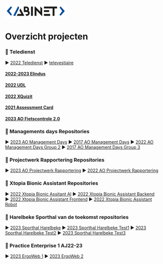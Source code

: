 <img src="logo.png" width="200">

# Overzicht projecten                                                                         

### 📁 Teledienst
► [2022 Teledienst](https://github.com/AbinetVives/teledienst)
► [televestiaire](https://github.com/AbinetVives/televestiaire)

#### [2022-2023 Elindus](https://github.com/AbinetVives/elindus)
#### [2022 UDL](https://github.com/AbinetVives/udl)
#### [2022 XQuizit](https://github.com/AbinetVives/xQuizIT)
#### [2021 Assessment Card](https://github.com/AbinetVives/assessment-card)
#### [2023 AO Fietscontrole 2.0](https://github.com/AbinetVives/2023AO-Fietscontrole2.0.git)

### 📁 Managements days Repositories </span>
► [2023 AO Management Days](https://github.com/AbinetVives/2023AO-ManagementDays.git)
► [2017 AO Management Days](https://github.com/AbinetVives/2017-management-days)
► [2022 AO Management Days Group 2](https://github.com/AbinetVives/2022-management-days-g2)
► [2017 AO Management Days Group 3](https://github.com/AbinetVives/2022-management-days-g3)

### 📁 Projectwerk Rapportering Repositories
► [2023 AO Projectwerk Rapportering](https://github.com/AbinetVives/2023AO-Projectwerk-Rapportering.git)
► [2022 AO Projectwerk Rapportering](https://github.com/AbinetVives/2022-Projectwerk-Rapportering.git)

### 📁 Xtopia Bionic Assistant Repositories
► [2022 Xtopia Bionic Assitant AI](https://github.com/AbinetVives/xtopia-bionic-assistant-ai)
► [2022 Xtopia Bionic Assistant Backend](https://github.com/AbinetVives/xtopia-bionic-assistant-backend)
► [2022 Xtopia Bionic Assistant Frontend](https://github.com/AbinetVives/xtopia-front-end)
► [2022 Xtopia Bionic Assistant Robot](https://github.com/AbinetVives/xtopia-bionic-assistant-robot)

### 📁 Harelbeke Sporthal van de toekomst repositories
► [2023 Sporthal Harelbeke](https://github.com/AbinetVives/2023-sporthal-harelbeke)
► [2023 Sporthal Harelbeke Test1](https://github.com/AbinetVives/2023-sporthal-harelbeke-test1)
► [2023 Sporthal Harelbeke Test2](https://github.com/AbinetVives/2023-sporthal-harelbeke-test2)
► [2023 Sporthal Harelbeke Test3](https://github.com/AbinetVives/2023-sporthal-harelbeke-test3)

### 📁 Practice Enterprise 1 AJ22-23
► [2023 ErgoWeb 1](https://github.com/AbinetVives/2023-ergo-web1)
► [2023 ErgoWeb 2](https://github.com/AbinetVives/2023-ergo-web2)

